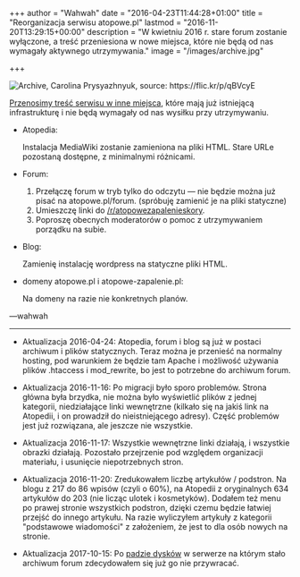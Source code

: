 +++
author = "Wahwah"
date = "2016-04-23T11:44:28+01:00"
title = "Reorganizacja serwisu atopowe.pl"
lastmod = "2016-11-20T13:29:15+00:00"
description = "W kwietniu 2016 r. stare forum zostanie wyłączone, a treść przeniesiona w nowe miejsca, które nie będą od nas wymagały aktywnego utrzymywania."
image = "/images/archive.jpg"

+++

![](/images/archive.jpg "Archive, Carolina Prysyazhnyuk, source: https://flic.kr/p/qBVcyE")

[Przenosimy treść serwisu w inne miejsca][reddit-opis], które mają już
istniejącą infrastrukturę i nie będą wymagały od nas wysiłku przy utrzymywaniu.

*   Atopedia:

    Instalacja MediaWiki zostanie zamieniona na pliki HTML. Stare URLe pozostaną
    dostępne, z minimalnymi różnicami.

*   Forum:

    1. Przełączę forum w tryb tylko do odczytu &mdash; nie będzie można już pisać na
       atopowe.pl/forum. (spróbuję zamienić je na pliki statyczne)
    1. Umieszczę linki do [/r/atopowezapalenieskory][reddit].
    1. Poproszę obecnych moderatorów o pomoc z utrzymywaniem porządku na subie.

*   Blog:

    Zamienię instalację wordpress na statyczne pliki HTML.

*   domeny atopowe.pl i atopowe-zapalenie.pl:

    Na domeny na razie nie konkretnych planów.

&mdash;wahwah

-------

*   Aktualizacja 2016-04-24: Atopedia, forum i blog są już w postaci archiwum i plików
    statycznych. Teraz można je przenieść na normalny hosting, pod warunkiem że
    będzie tam Apache i możliwość używania plików .htaccess i mod_rewrite, bo
    jest to potrzebne do archiwum forum.

*   Aktualizacja 2016-11-16: Po migracji było sporo problemów. Strona główna
    była brzydka, nie można było wyświetlić plików z jednej kategorii,
    niedziałające linki wewnętrzne (kilkało się na jakiś link na Atopedii, i on
    prowadził do nieistniejącego adresy). Część problemów jest już rozwiązana,
    ale jeszcze nie wszystkie.

*   Aktualizacja 2016-11-17: Wszystkie wewnętrzne linki działają, i wszystkie
    obrazki działają. Pozostało przejrzenie pod względem organizacji materiału,
    i usunięcie niepotrzebnych stron.

*   Aktualizacja 2016-11-20: Zredukowałem liczbę artykułów / podstron. Na blogu
    z 217 do 86 wpisów (czyli o 60%), na Atopedii z oryginalnych 634 artykułów
    do 203 (nie licząc ulotek i kosmetyków). Dodałem też menu po prawej stronie
    wszystkich podstron, dzięki czemu będzie łatwiej przejść do innego artykułu.
    Na razie wyliczyłem artykuły z kategorii "podstawowe wiadomości" z
    założeniem, że jest to dla osób nowych na stronie.

*   Aktualizacja 2017-10-15: Po [padzie dysków][disk-crash] w serwerze na którym stało
    archiwum forum zdecydowałem się już go nie przywracać.

[reddit-opis]: https://www.reddit.com/r/atopowezapalenieskory/comments/4fb20l/reddit_i_wiki_plan_reorganizacji_atopowepl/
[reddit]: https://www.reddit.com/r/atopowezapalenieskory/
[github]: https://github.com/automatthias/atopowe-hugo
[disk-crash]:
https://groups.google.com/d/msg/atopowe-team/6EHSTmClGF0/NXPfsleZBgAJ
